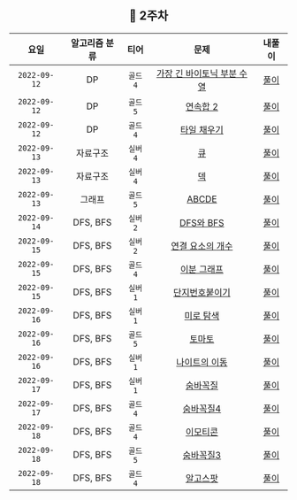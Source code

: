 
<div align="center">

## 📅 2주차

| 요일 | 알고리즘 분류 | 티어  | 문제| 내풀이 |
| :---: | :---: | :---: | :---: | :---:|
|`2022-09-12`| DP | `골드4` | [가장 긴 바이토닉 부분 수열](https://www.acmicpc.net/problem/11054) | [풀이](https://github.com/jangwon3828/Algorithm_Competition-Study/blob/woojin/2%EC%A3%BC%EC%B0%A8/2%EC%A3%BC%EC%B0%A8_%EC%9A%B0%EC%A7%84/%EA%B0%80%EC%9E%A5%20%EA%B8%B4%20%EB%B0%94%EC%9D%B4%ED%86%A0%EB%8B%89%20%EB%B6%80%EB%B6%84%20%EC%88%98%EC%97%B4.java) |
|`2022-09-12`| DP | `골드5` | [연속합 2](https://www.acmicpc.net/problem/13398) | [풀이](https://github.com/jangwon3828/Algorithm_Competition-Study/blob/woojin/2%EC%A3%BC%EC%B0%A8/2%EC%A3%BC%EC%B0%A8_%EC%9A%B0%EC%A7%84/%EC%97%B0%EC%86%8D%ED%95%A9%202.java) |
|`2022-09-12`| DP | `골드4` | [타일 채우기](https://www.acmicpc.net/problem/2133) | [풀이](https://github.com/jangwon3828/Algorithm_Competition-Study/blob/woojin/2%EC%A3%BC%EC%B0%A8/2%EC%A3%BC%EC%B0%A8_%EC%9A%B0%EC%A7%84/%ED%83%80%EC%9D%BC%20%EC%B1%84%EC%9A%B0%EA%B8%B0.java) |
|`2022-09-13`| 자료구조 | `실버4` | [큐](https://www.acmicpc.net/problem/10845) | [풀이](https://github.com/jangwon3828/Algorithm_Competition-Study/blob/woojin/2%EC%A3%BC%EC%B0%A8/2%EC%A3%BC%EC%B0%A8_%EC%9A%B0%EC%A7%84/%ED%81%90.java) |
|`2022-09-13`| 자료구조 | `실버4` | [덱](https://www.acmicpc.net/problem/10866) | [풀이](https://github.com/jangwon3828/Algorithm_Competition-Study/blob/woojin/2%EC%A3%BC%EC%B0%A8/2%EC%A3%BC%EC%B0%A8_%EC%9A%B0%EC%A7%84/%EB%8D%B1.java) |
|`2022-09-13`| 그래프 | `골드5` | [ABCDE](https://www.acmicpc.net/problem/13023) | [풀이](https://github.com/jangwon3828/Algorithm_Competition-Study/blob/woojin/2%EC%A3%BC%EC%B0%A8/2%EC%A3%BC%EC%B0%A8_%EC%9A%B0%EC%A7%84/ABCBE.java) |
|`2022-09-14`| DFS, BFS | `실버2` | [DFS와 BFS](https://www.acmicpc.net/problem/1260) | [풀이](https://github.com/jangwon3828/Algorithm_Competition-Study/blob/woojin/2%EC%A3%BC%EC%B0%A8/2%EC%A3%BC%EC%B0%A8_%EC%9A%B0%EC%A7%84/DFS%EC%99%80%20BFS.java) |
|`2022-09-15`| DFS, BFS | `실버2` | [연결 요소의 개수](https://www.acmicpc.net/problem/11724) | [풀이](https://github.com/jangwon3828/Algorithm_Competition-Study/blob/woojin/2%EC%A3%BC%EC%B0%A8/2%EC%A3%BC%EC%B0%A8_%EC%9A%B0%EC%A7%84/%EC%97%B0%EA%B2%B0%20%EC%9A%94%EC%86%8C%EC%9D%98%20%EA%B0%9C%EC%88%98.java) |
|`2022-09-15`| DFS, BFS | `골드4` | [이분 그래프](https://www.acmicpc.net/problem/1707) | [풀이](https://github.com/jangwon3828/Algorithm_Competition-Study/blob/woojin/2%EC%A3%BC%EC%B0%A8/2%EC%A3%BC%EC%B0%A8_%EC%9A%B0%EC%A7%84/%EC%9D%B4%EB%B6%84%20%EA%B7%B8%EB%9E%98%ED%94%84.java) |
|`2022-09-15`| DFS, BFS | `실버1` | [단지번호붙이기](https://www.acmicpc.net/problem/2667) | [풀이](https://github.com/jangwon3828/Algorithm_Competition-Study/blob/woojin/2%EC%A3%BC%EC%B0%A8/2%EC%A3%BC%EC%B0%A8_%EC%9A%B0%EC%A7%84/%EB%8B%A8%EC%A7%80%EB%B2%88%ED%98%B8%EB%B6%99%EC%9D%B4%EA%B8%B0.java) |
|`2022-09-16`| DFS, BFS | `실버1` | [미로 탐색](https://www.acmicpc.net/problem/2178) | [풀이](https://github.com/jangwon3828/Algorithm_Competition-Study/blob/woojin/2%EC%A3%BC%EC%B0%A8/2%EC%A3%BC%EC%B0%A8_%EC%9A%B0%EC%A7%84/%EB%AF%B8%EB%A1%9C%20%ED%83%90%EC%83%89.java) |
|`2022-09-16`| DFS, BFS | `골드5` | [토마토](https://www.acmicpc.net/problem/7576) | [풀이](https://github.com/jangwon3828/Algorithm_Competition-Study/blob/woojin/2%EC%A3%BC%EC%B0%A8/2%EC%A3%BC%EC%B0%A8_%EC%9A%B0%EC%A7%84/%ED%86%A0%EB%A7%88%ED%86%A0.java) |
|`2022-09-16`| DFS, BFS | `실버1` | [나이트의 이동](https://www.acmicpc.net/problem/7562) | [풀이](https://github.com/jangwon3828/Algorithm_Competition-Study/blob/woojin/2%EC%A3%BC%EC%B0%A8/2%EC%A3%BC%EC%B0%A8_%EC%9A%B0%EC%A7%84/%EB%82%98%EC%9D%B4%ED%8A%B8%EC%9D%98%20%EC%9D%B4%EB%8F%99.java) |
|`2022-09-17`| DFS, BFS | `실버1` | [숨바꼭질](https://www.acmicpc.net/problem/1697) | [풀이](https://github.com/jangwon3828/Algorithm_Competition-Study/blob/woojin/2%EC%A3%BC%EC%B0%A8/2%EC%A3%BC%EC%B0%A8_%EC%9A%B0%EC%A7%84/%EC%88%A8%EB%B0%94%EA%BC%AD%EC%A7%88.java) |
|`2022-09-17`| DFS, BFS | `골드4` | [숨바꼭질4](https://www.acmicpc.net/problem/13913) | [풀이](https://github.com/jangwon3828/Algorithm_Competition-Study/blob/woojin/2%EC%A3%BC%EC%B0%A8/2%EC%A3%BC%EC%B0%A8_%EC%9A%B0%EC%A7%84/%EC%88%A8%EB%B0%94%EA%BC%AD%EC%A7%884.java) |
|`2022-09-18`| DFS, BFS | `골드4` | [이모티콘](https://www.acmicpc.net/problem/14226) | [풀이](https://github.com/jangwon3828/Algorithm_Competition-Study/blob/woojin/2%EC%A3%BC%EC%B0%A8/2%EC%A3%BC%EC%B0%A8_%EC%9A%B0%EC%A7%84/%EC%9D%B4%EB%AA%A8%ED%8B%B0%EC%BD%98.java) |
|`2022-09-18`| DFS, BFS | `골드5` | [숨바꼭질3](https://www.acmicpc.net/problem/13549) | [풀이](https://github.com/jangwon3828/Algorithm_Competition-Study/blob/woojin/2%EC%A3%BC%EC%B0%A8/2%EC%A3%BC%EC%B0%A8_%EC%9A%B0%EC%A7%84/%EC%88%A8%EB%B0%94%EA%BC%AD%EC%A7%88%203.java) |
|`2022-09-18`| DFS, BFS | `골드4` | [알고스팟](https://www.acmicpc.net/problem/1261) | [풀이](https://github.com/jangwon3828/Algorithm_Competition-Study/blob/woojin/2%EC%A3%BC%EC%B0%A8/2%EC%A3%BC%EC%B0%A8_%EC%9A%B0%EC%A7%84/%EC%95%8C%EA%B3%A0%EC%8A%A4%ED%8C%9F.java) |

</div>
